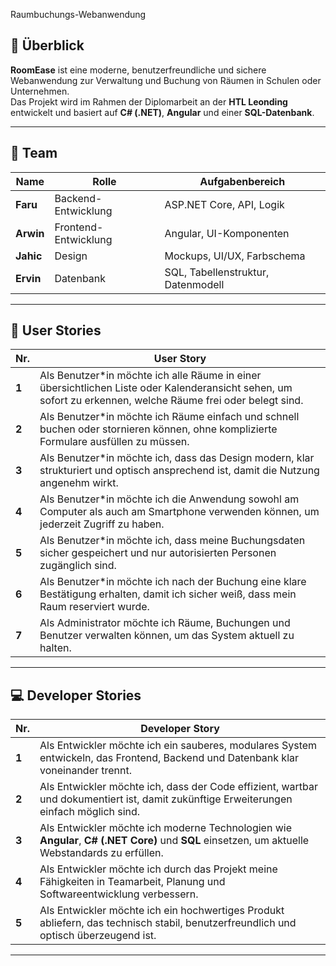Raumbuchungs-Webanwendung

## 🎯 Überblick
**RoomEase** ist eine moderne, benutzerfreundliche und sichere Webanwendung zur Verwaltung und Buchung von Räumen in Schulen oder Unternehmen.  
Das Projekt wird im Rahmen der Diplomarbeit an der **HTL Leonding** entwickelt und basiert auf **C# (.NET)**, **Angular** und einer **SQL-Datenbank**.

---

## 👥 Team
| Name | Rolle | Aufgabenbereich |
|------|--------|-----------------|
| **Faru** | Backend-Entwicklung | ASP.NET Core, API, Logik |
| **Arwin** | Frontend-Entwicklung | Angular, UI-Komponenten |
| **Jahic** | Design | Mockups, UI/UX, Farbschema |
| **Ervin** | Datenbank | SQL, Tabellenstruktur, Datenmodell |

---

## 💬 User Stories

| Nr. | User Story |
|-----|-------------|
| **1** | Als Benutzer*in möchte ich alle Räume in einer übersichtlichen Liste oder Kalenderansicht sehen, um sofort zu erkennen, welche Räume frei oder belegt sind. |
| **2** | Als Benutzer*in möchte ich Räume einfach und schnell buchen oder stornieren können, ohne komplizierte Formulare ausfüllen zu müssen. |
| **3** | Als Benutzer*in möchte ich, dass das Design modern, klar strukturiert und optisch ansprechend ist, damit die Nutzung angenehm wirkt. |
| **4** | Als Benutzer*in möchte ich die Anwendung sowohl am Computer als auch am Smartphone verwenden können, um jederzeit Zugriff zu haben. |
| **5** | Als Benutzer*in möchte ich, dass meine Buchungsdaten sicher gespeichert und nur autorisierten Personen zugänglich sind. |
| **6** | Als Benutzer*in möchte ich nach der Buchung eine klare Bestätigung erhalten, damit ich sicher weiß, dass mein Raum reserviert wurde. |
| **7** | Als Administrator möchte ich Räume, Buchungen und Benutzer verwalten können, um das System aktuell zu halten. |

---

## 💻 Developer Stories

| Nr. | Developer Story |
|-----|------------------|
| **1** | Als Entwickler möchte ich ein sauberes, modulares System entwickeln, das Frontend, Backend und Datenbank klar voneinander trennt. |
| **2** | Als Entwickler möchte ich, dass der Code effizient, wartbar und dokumentiert ist, damit zukünftige Erweiterungen einfach möglich sind. |
| **3** | Als Entwickler möchte ich moderne Technologien wie **Angular**, **C# (.NET Core)** und **SQL** einsetzen, um aktuelle Webstandards zu erfüllen. |
| **4** | Als Entwickler möchte ich durch das Projekt meine Fähigkeiten in Teamarbeit, Planung und Softwareentwicklung verbessern. |
| **5** | Als Entwickler möchte ich ein hochwertiges Produkt abliefern, das technisch stabil, benutzerfreundlich und optisch überzeugend ist. |

---